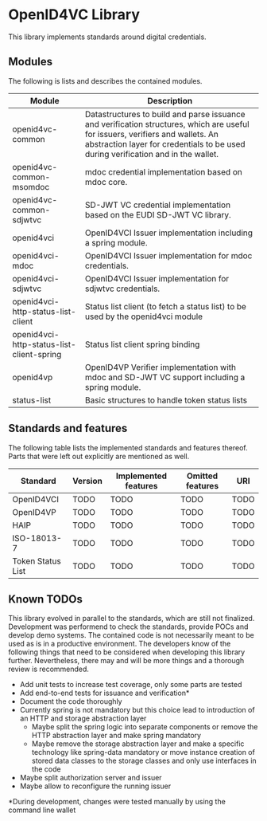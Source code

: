# OpenID4VC Library

This library implements standards around digital credentials.

## Modules

The following is lists and describes the contained modules.

| Module                                    | Description                                                                                                                                                                                                         |
|-------------------------------------------|---------------------------------------------------------------------------------------------------------------------------------------------------------------------------------------------------------------------|
| openid4vc-common                          | Datastructures to build and parse issuance and verification structures, which are useful for issuers, verifiers and wallets. An abstraction layer for credentials to be used during verification and in the wallet. |
| openid4vc-common-msomdoc                  | mdoc credential implementation based on mdoc core.                                                                                                                                                                  |
| openid4vc-common-sdjwtvc                  | SD-JWT VC credential implementation based on the EUDI SD-JWT VC library.                                                                                                                                            |
| openid4vci                                | OpenID4VCI Issuer implementation including a spring module.                                                                                                                                                         |
| openid4vci-mdoc                           | OpenID4VCI Issuer implementation for mdoc credentials.                                                                                                                                                              |
| openid4vci-sdjwtvc                        | OpenID4VCI Issuer implementation for sdjwtvc credentials.                                                                                                                                                           |
| openid4vci-http-status-list-client        | Status list client (to fetch a status list) to be used by the openid4vci module                                                                                                                                     |
| openid4vci-http-status-list-client-spring | Status list client spring binding                                                                                                                                                                                   |
| openid4vp                                 | OpenID4VP Verifier implementation with mdoc and SD-JWT VC support including a spring module.                                                                                                                        |
| status-list                               | Basic structures to handle token status lists                                                                                                                                                                       |

## Standards and features

The following table lists the implemented standards and features thereof. Parts that were left out explicitly are
mentioned as well.

| Standard          | Version | Implemented features | Omitted features | URI  |
|-------------------|---------|----------------------|------------------|------|
| OpenID4VCI        | TODO    | TODO                 | TODO             | TODO |
| OpenID4VP         | TODO    | TODO                 | TODO             | TODO |
| HAIP              | TODO    | TODO                 | TODO             | TODO |
| ISO-18013-7       | TODO    | TODO                 | TODO             | TODO |
| Token Status List | TODO    | TODO                 | TODO             | TODO |

## Known TODOs

This library evolved in parallel to the standards, which are still not finalized. Development was performend to check
the standards, provide POCs and develop demo systems. The contained code is not necessarily meant to be used as is in a
productive environment. The developers know of the following things that need to be considered when developing this
library further. Nevertheless, there may and will be more things and a thorough review is recommended.

- Add unit tests to increase test coverage, only some parts are tested
- Add end-to-end tests for issuance and verification*
- Document the code thoroughly
- Currently spring is not mandatory but this choice lead to introduction of an HTTP and storage abstraction layer
    - Maybe split the spring logic into separate components or remove the HTTP abstraction layer and make spring
      mandatory
    - Maybe remove the storage abstraction layer and make a specific technology like spring-data mandatory or move
      instance creation of stored data classes to the storage classes and only use interfaces in the code
- Maybe split authorization server and issuer
- Maybe allow to reconfigure the running issuer

*During development, changes were tested manually by using the command line wallet 